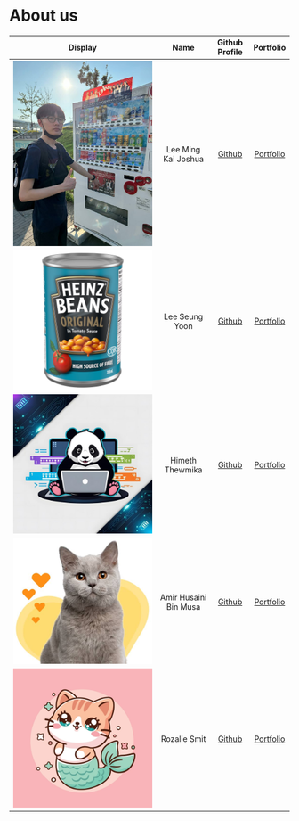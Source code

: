# About us

Display |        Name         |               Github Profile               | Portfolio 
--------|:-------------------:|:------------------------------------------:|:---------:
![](pics/joshua.JPG) | Lee Ming Kai Joshua |  [Github](https://github.com/b1inmeister)  | [Portfolio](team/b1inmeister.md)
![](pics/sy.png) | Lee Seung Yoon |    [Github](https://github.com/LEESY02)    | [Portfolio](team/LEESY02.md)
![](pics/himeth.jpg) | Himeth Thewmika |  [Github](https://github.com/himethcodes)  | [Portfolio](team/himethcodes.md)
![](pics/amir.jpg) | Amir Husaini Bin Musa | [Github](https://github.com/amirhusaini06) | [Portfolio](team/amirhusaini06.md)
![](pics/rozalie.jpg) | Rozalie Smit | [Github](https://github.com/rozaliesmit) | [Portfolio](team/rozalie.md)